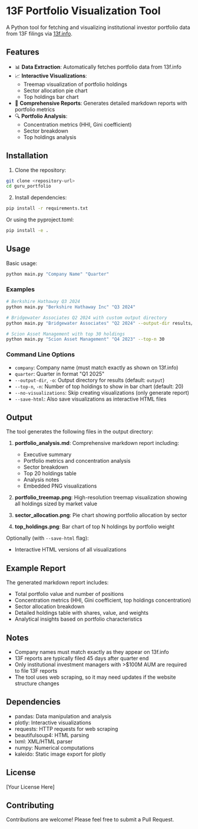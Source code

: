 # 13F Portfolio Visualization Tool

A Python tool for fetching and visualizing institutional investor portfolio data from 13F filings via [13f.info](https://13f.info).

## Features

- 📊 **Data Extraction**: Automatically fetches portfolio data from 13f.info
- 📈 **Interactive Visualizations**: 
  - Treemap visualization of portfolio holdings
  - Sector allocation pie chart
  - Top holdings bar chart
- 📝 **Comprehensive Reports**: Generates detailed markdown reports with portfolio metrics
- 🔍 **Portfolio Analysis**: 
  - Concentration metrics (HHI, Gini coefficient)
  - Sector breakdown
  - Top holdings analysis

## Installation

1. Clone the repository:
```bash
git clone <repository-url>
cd guru_portfolio
```

2. Install dependencies:
```bash
pip install -r requirements.txt
```

Or using the pyproject.toml:
```bash
pip install -e .
```

## Usage

Basic usage:
```bash
python main.py "Company Name" "Quarter"
```

### Examples

```bash
# Berkshire Hathaway Q3 2024
python main.py "Berkshire Hathaway Inc" "Q3 2024"

# Bridgewater Associates Q2 2024 with custom output directory
python main.py "Bridgewater Associates" "Q2 2024" --output-dir results/

# Scion Asset Management with top 30 holdings
python main.py "Scion Asset Management" "Q4 2023" --top-n 30
```

### Command Line Options

- `company`: Company name (must match exactly as shown on 13f.info)
- `quarter`: Quarter in format "Q1 2025"
- `--output-dir`, `-o`: Output directory for results (default: `output`)
- `--top-n`, `-n`: Number of top holdings to show in bar chart (default: 20)
- `--no-visualizations`: Skip creating visualizations (only generate report)
- `--save-html`: Also save visualizations as interactive HTML files

## Output

The tool generates the following files in the output directory:

1. **portfolio_analysis.md**: Comprehensive markdown report including:
   - Executive summary
   - Portfolio metrics and concentration analysis
   - Sector breakdown
   - Top 20 holdings table
   - Analysis notes
   - Embedded PNG visualizations

2. **portfolio_treemap.png**: High-resolution treemap visualization showing all holdings sized by market value

3. **sector_allocation.png**: Pie chart showing portfolio allocation by sector

4. **top_holdings.png**: Bar chart of top N holdings by portfolio weight

Optionally (with `--save-html` flag):
- Interactive HTML versions of all visualizations

## Example Report

The generated markdown report includes:

- Total portfolio value and number of positions
- Concentration metrics (HHI, Gini coefficient, top holdings concentration)
- Sector allocation breakdown
- Detailed holdings table with shares, value, and weights
- Analytical insights based on portfolio characteristics

## Notes

- Company names must match exactly as they appear on 13f.info
- 13F reports are typically filed 45 days after quarter end
- Only institutional investment managers with >$100M AUM are required to file 13F reports
- The tool uses web scraping, so it may need updates if the website structure changes

## Dependencies

- pandas: Data manipulation and analysis
- plotly: Interactive visualizations
- requests: HTTP requests for web scraping
- beautifulsoup4: HTML parsing
- lxml: XML/HTML parser
- numpy: Numerical computations
- kaleido: Static image export for plotly

## License

[Your License Here]

## Contributing

Contributions are welcome! Please feel free to submit a Pull Request. 